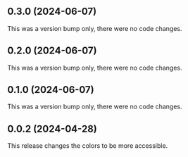 ## 0.3.0 (2024-06-07)

This was a version bump only, there were no code changes.

## 0.2.0 (2024-06-07)

This was a version bump only, there were no code changes.

## 0.1.0 (2024-06-07)

This was a version bump only, there were no code changes.

## 0.0.2 (2024-04-28)

This release changes the colors to be more accessible.
